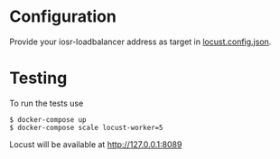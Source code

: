 # Configuration

Provide your iosr-loadbalancer address as target in [locust.config.json](scripts/locust.config.json).


# Testing

To run the tests use

```
$ docker-compose up
$ docker-compose scale locust-worker=5
```

Locust will be available at http://127.0.0.1:8089
